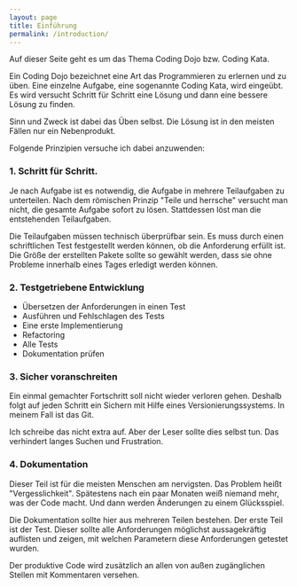 ```yaml
---
layout: page
title: Einführung
permalink: /introduction/
---
```


Auf dieser Seite geht es um das Thema Coding Dojo bzw. Coding Kata. 

Ein Coding Dojo bezeichnet eine Art das Programmieren zu erlernen und zu üben. Eine einzelne Aufgabe, eine sogenannte Coding Kata, wird eingeübt. Es wird versucht Schritt für Schritt eine Lösung und dann eine bessere Lösung zu finden.

Sinn und Zweck ist dabei das Üben selbst. Die Lösung ist in den meisten Fällen nur ein Nebenprodukt.

Folgende Prinzipien versuche ich dabei anzuwenden:

### 1. Schritt für Schritt.

Je nach Aufgabe ist es notwendig, die Aufgabe in mehrere Teilaufgaben zu unterteilen. Nach dem römischen Prinzip "Teile und herrsche" versucht man nicht, die gesamte Aufgabe sofort zu lösen. Stattdessen löst man die entstehenden Teilaufgaben.

Die Teilaufgaben müssen technisch überprüfbar sein. Es muss durch einen schriftlichen Test festgestellt werden können, ob die Anforderung erfüllt ist. Die Größe der erstellten Pakete sollte so gewählt werden, dass sie ohne Probleme innerhalb eines Tages erledigt werden können.

### 2. Testgetriebene Entwicklung

* Übersetzen der Anforderungen in einen Test
* Ausführen und Fehlschlagen des Tests
* Eine erste Implementierung
* Refactoring
* Alle Tests
* Dokumentation prüfen

### 3. Sicher voranschreiten

Ein einmal gemachter Fortschritt soll nicht wieder verloren gehen. Deshalb folgt auf jeden Schritt ein Sichern mit Hilfe eines Versionierungssystems. In meinem Fall ist das Git.

Ich schreibe das nicht extra auf. Aber der Leser sollte dies selbst tun. Das verhindert langes Suchen und Frustration.

### 4. Dokumentation

Dieser Teil ist für die meisten Menschen am nervigsten. Das Problem heißt "Vergesslichkeit". Spätestens nach ein paar Monaten weiß niemand mehr, was der Code macht. Und dann werden Änderungen zu einem Glücksspiel.

Die Dokumentation sollte hier aus mehreren Teilen bestehen. Der erste Teil ist der Test. Dieser sollte alle Anforderungen möglichst aussagekräftig auflisten und zeigen, mit welchen Parametern diese Anforderungen getestet wurden.

Der produktive Code wird zusätzlich an allen von außen zugänglichen Stellen mit Kommentaren versehen.
